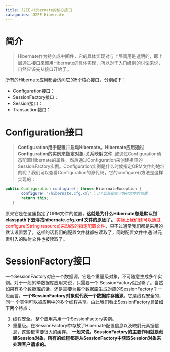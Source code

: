 ```yaml
---
title: J2EE-Hibernate的核心接口
catagories: J2EE-Hibernate
---
```

# 简介
> Hibernate作为持久成中间件，它的具体实现对与上层调用是透明的，即上层通过接口来调用Hibernate的具体实现，所以对于入门级别的讨论来说，自然应该先从接口开始了。
 
所有的Hibernate应用都会访问它的5个核心接口，分别如下：
- Configuration接口：
- SessionFactory接口：
- Session接口：
- Transaction接口：

# Configuration接口
> **Configuration用于配置并启动Hibernate。Hibernate应用通过Configuration的实例来指定对象-关系映射文件** ,或通过Configuration动态配置Hibernate的属性，然后通过Configuration来创建相应的SessionFactory实例。Configuration实例是什么时候指定ORM文件的地址的呢？我们可以查看Configuration的源代码，它的configure()方法是这样实现的：

``` java
public Configuration configure() throws HibernateException {
       configure( "/hibernate.cfg.xml" );//此处指定了ORM文件的位置
       return this;
   }
```
原来它是在这里指定了ORM文件的位置，**这就是为什么Hibernate总是默认到classpath下去寻找hibernate.cfg.xml 文件的原因了。**  <font color='red'>实际上我们还可以通过configure(String resource)来动态的指定配置文件</font>，只不过通常我们都是采用的默认设置罢了。这样的话我们的配置文件就都被读取了，同时配置文件中通 过<mapping>元素引入的映射文件也被读取了。

# SessionFactory接口

一个SessionFactory对应一个数据源，它是个重量级对象，不可随意生成多个实例。对于一般的单数据库应用来说，只需要一个 SessionFactory就足够了。当然如果有多个数据库的话，还是需要为每个数据库生成对应的SessionFactory？一般而言，**一个SessionFactory对象就代表一个数据库存储源**。它是线程安全的，同一 个实例可以被应用中的多个线程共享。由此我们看出SessionFactory具备如下两个特点：
1. 线程安全。整个应用共用一个SessionFactory实例。
2. 重量级。在SessionFactory中存放了Hibernate配置信息以及映射元素据信息，这些都需要很大的缓存。
**一般来说，SessionFactory的主要作用就是创建Session对象，所有的线程都是从SessionFactory中获取Session对象来处理客户请求的。**

